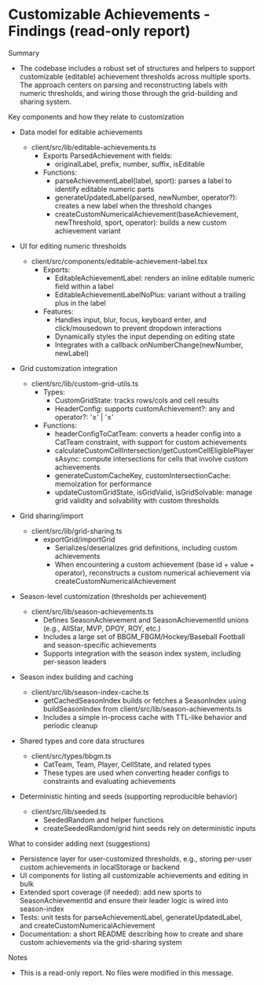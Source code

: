 # Customizable Achievements - Findings (read-only report)

Summary
- The codebase includes a robust set of structures and helpers to support customizable (editable) achievement thresholds across multiple sports. The approach centers on parsing and reconstructing labels with numeric thresholds, and wiring those through the grid-building and sharing system.

Key components and how they relate to customization
- Data model for editable achievements
  - client/src/lib/editable-achievements.ts
    - Exports ParsedAchievement with fields:
      - originalLabel, prefix, number, suffix, isEditable
    - Functions:
      - parseAchievementLabel(label, sport): parses a label to identify editable numeric parts
      - generateUpdatedLabel(parsed, newNumber, operator?): creates a new label when the threshold changes
      - createCustomNumericalAchievement(baseAchievement, newThreshold, sport, operator): builds a new custom achievement variant

- UI for editing numeric thresholds
  - client/src/components/editable-achievement-label.tsx
    - Exports:
      - EditableAchievementLabel: renders an inline editable numeric field within a label
      - EditableAchievementLabelNoPlus: variant without a trailing plus in the label
    - Features:
      - Handles input, blur, focus, keyboard enter, and click/mousedown to prevent dropdown interactions
      - Dynamically styles the input depending on editing state
      - Integrates with a callback onNumberChange(newNumber, newLabel)

- Grid customization integration
  - client/src/lib/custom-grid-utils.ts
    - Types:
      - CustomGridState: tracks rows/cols and cell results
      - HeaderConfig: supports customAchievement?: any and operator?: '≥' | '≤'
    - Functions:
      - headerConfigToCatTeam: converts a header config into a CatTeam constraint, with support for custom achievements
      - calculateCustomCellIntersection/getCustomCellEligiblePlayersAsync: compute intersections for cells that involve custom achievements
      - generateCustomCacheKey, customIntersectionCache: memoization for performance
      - updateCustomGridState, isGridValid, isGridSolvable: manage grid validity and solvability with custom thresholds

- Grid sharing/import
  - client/src/lib/grid-sharing.ts
    - exportGrid/importGrid
      - Serializes/deserializes grid definitions, including custom achievements
      - When encountering a custom achievement (base id + value + operator), reconstructs a custom numerical achievement via createCustomNumericalAchievement

- Season-level customization (thresholds per achievement)
  - client/src/lib/season-achievements.ts
    - Defines SeasonAchievement and SeasonAchievementId unions (e.g., AllStar, MVP, DPOY, ROY, etc.)
    - Includes a large set of BBGM_FBGM/Hockey/Baseball Football and season-specific achievements
    - Supports integration with the season index system, including per-season leaders

- Season index building and caching
  - client/src/lib/season-index-cache.ts
    - getCachedSeasonIndex builds or fetches a SeasonIndex using buildSeasonIndex from client/src/lib/season-achievements.ts
    - Includes a simple in-process cache with TTL-like behavior and periodic cleanup

- Shared types and core data structures
  - client/src/types/bbgm.ts
    - CatTeam, Team, Player, CellState, and related types
    - These types are used when converting header configs to constraints and evaluating achievements

- Deterministic hinting and seeds (supporting reproducible behavior)
  - client/src/lib/seeded.ts
    - SeededRandom and helper functions
    - createSeededRandom/grid hint seeds rely on deterministic inputs

What to consider adding next (suggestions)
- Persistence layer for user-customized thresholds, e.g., storing per-user custom achievements in localStorage or backend
- UI components for listing all customizable achievements and editing in bulk
- Extended sport coverage (if needed): add new sports to SeasonAchievementId and ensure their leader logic is wired into season-index
- Tests: unit tests for parseAchievementLabel, generateUpdatedLabel, and createCustomNumericalAchievement
- Documentation: a short README describing how to create and share custom achievements via the grid-sharing system

Notes
- This is a read-only report. No files were modified in this message.
